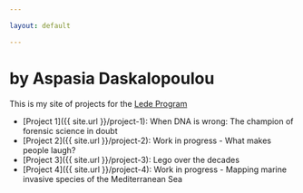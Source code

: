 ```yaml
---

layout: default

---
```


# by Aspasia Daskalopoulou

This is my site of projects for the [Lede Program](http://ledeprogram.com)

* [Project 1]({{ site.url }}/project-1): When DNA is wrong: The champion of forensic science in doubt
* [Project 2]({{ site.url }}/project-2): Work in progress - What makes people laugh?
* [Project 3]({{ site.url }}/project-3): Lego over the decades
* [Project 4]({{ site.url }}/project-4): Work in progress - Mapping marine invasive species of the Mediterranean Sea